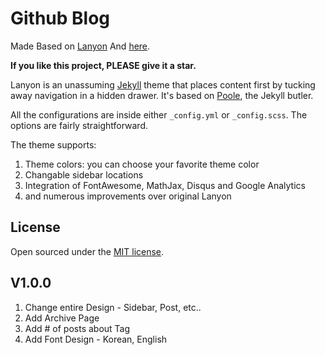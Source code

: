 # Github Blog

Made Based on [Lanyon](https://github.com/poole/lanyon) And [here](https://github.com/codinfox/codinfox-lanyon).

**If you like this project, PLEASE give it a star.**

Lanyon is an unassuming [Jekyll](http://jekyllrb.com) theme that places content first by tucking away navigation in a hidden drawer. It's based on [Poole](http://getpoole.com), the Jekyll butler.

All the configurations are inside either `_config.yml` or `_config.scss`. The options are fairly straightforward. 

The theme supports: 

1. Theme colors: you can choose your favorite theme color
2. Changable sidebar locations
3. Integration of FontAwesome, MathJax, Disqus and Google Analytics
4. and numerous improvements over original Lanyon


## License

Open sourced under the [MIT license](LICENSE.md).

## V1.0.0

1. Change entire Design - Sidebar, Post, etc..
2. Add Archive Page
3. Add # of posts about Tag
4. Add Font Design - Korean, English
